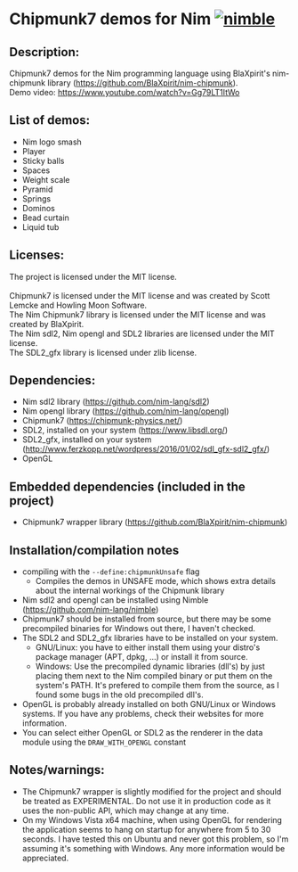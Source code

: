 # Chipmunk7 demos for Nim [![nimble](https://raw.githubusercontent.com/yglukhov/nimble-tag/master/nimble.png)](https://github.com/yglukhov/nimble-tag)

## Description:
Chipmunk7 demos for the Nim programming language using BlaXpirit's nim-chipmunk library (https://github.com/BlaXpirit/nim-chipmunk).<br>
Demo video: https://www.youtube.com/watch?v=Gg79LT1ItWo
## List of demos:
* Nim logo smash
* Player
* Sticky balls
* Spaces
* Weight scale
* Pyramid
* Springs
* Dominos
* Bead curtain
* Liquid tub

## Licenses:
The project is licensed under the MIT license.<br><br>
Chipmunk7 is licensed under the MIT license and was created by Scott Lemcke and Howling Moon Software.<br>
The Nim Chipmunk7 library is licensed under the MIT license and was created by BlaXpirit.<br>
The Nim sdl2, Nim opengl and SDL2 libraries are licensed under the MIT license.<br>
The SDL2_gfx library is licensed under zlib license.<br>


## Dependencies:
* Nim sdl2 library (https://github.com/nim-lang/sdl2)
* Nim opengl library (https://github.com/nim-lang/opengl)
* Chipmunk7 (https://chipmunk-physics.net/)
* SDL2, installed on your system (https://www.libsdl.org/)
* SDL2_gfx, installed on your system (http://www.ferzkopp.net/wordpress/2016/01/02/sdl_gfx-sdl2_gfx/)
* OpenGL

## Embedded dependencies (included in the project)
* Chipmunk7 wrapper library (https://github.com/BlaXpirit/nim-chipmunk)

## Installation/compilation notes
* compiling with the ```--define:chipmunkUnsafe``` flag
  * Compiles the demos in UNSAFE mode, which shows extra details about the internal workings of the Chipmunk library
* Nim sdl2 and opengl can be installed using Nimble (https://github.com/nim-lang/nimble)
* Chipmunk7 should be installed from source, but there may be some precompiled binaries for Windows out there, I haven't checked.
* The SDL2 and SDL2_gfx libraries have to be installed on your system.
  * GNU/Linux: you have to either install them using your distro's package manager (APT, dpkg, ...) or install it from source.
  * Windows: Use the precompiled dynamic libraries (dll's) by just placing them next to the Nim compiled binary or put them on the system's PATH. It's prefered to compile them from the source, as I found some bugs in the old precompiled dll's.
* OpenGL is probably already installed on both GNU/Linux or Windows systems. If you have any problems, check their websites for more information.
* You can select either OpenGL or SDL2 as the renderer in the data module using the ```DRAW_WITH_OPENGL``` constant

## Notes/warnings:
* The Chipmunk7 wrapper is slightly modified for the project and should be treated as EXPERIMENTAL. Do not use it in production code as
it uses the non-public API, which may change at any time.
* On my Windows Vista x64 machine, when using OpenGL for rendering the application seems to hang on startup for anywhere from
5 to 30 seconds. I have tested this on Ubuntu and never got this problem, so I'm assuming it's something with Windows. Any more information would be appreciated.
